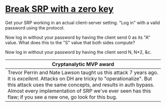 # [Break SRP with a zero key](http://cryptopals.com/sets/5/challenges/37/)
Get your SRP working in an actual client-server setting. "Log in" with a valid password using the protocol.

Now log in without your password by having the client send 0 as its "A" value. What does this to the "S" value that both sides compute?

Now log in without your password by having the client send N, N*2, &c.

Cryptanalytic MVP award |
----------------------- |
Trevor Perrin and Nate Lawson taught us this attack 7 years ago. It is *excellent*. Attacks on DH are tricky to "operationalize". But this attack uses the same concepts, and results in auth bypass. Almost every implementation of SRP we've ever seen has this flaw; if you see a new one, go look for this bug. |